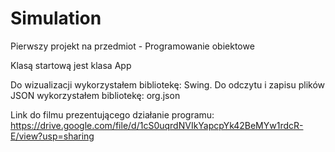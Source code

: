 # Simulation
Pierwszy projekt na przedmiot - Programowanie obiektowe

Klasą startową jest klasa App

Do wizualizacji wykorzystałem bibliotekę: Swing. 
Do odczytu i zapisu plików JSON wykorzystałem bibliotekę: org.json

Link do filmu prezentującego działanie programu: https://drive.google.com/file/d/1cS0uqrdNVIkYapcpYk42BeMYw1rdcR-E/view?usp=sharing
